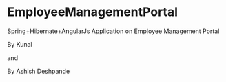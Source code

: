 # EmployeeManagementPortal
Spring+Hibernate+AngularJs Application on Employee Management Portal

By Kunal

and

By Ashish Deshpande